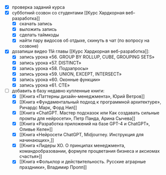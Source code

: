 - [x] проверка заданий курса
- [x] субботний созвон со студентами [[Курс Хардкорная веб-разработка]]
	- [x] скачать запись
	- [x] выложить запись
	- [x] сделать таймкоды
	- [x] найти пару видосов об отдыхе, скинуть в чат (по вопросу на созвоне)
- [x] дозапиши видео 11й главы [[Курс Хардкорная веб-разработка]]:
	- [x] запись урока «56. GROUP BY ROLLUP, CUBE, GROUPING SETS»
	- [x] запись урока «57. DISTINCT»
	- [x] запись урока «58. Подзапросы»
	- [x] запись урока «59. UNION, EXCEPT, INTERSECT»
	- [x] запись урока «60. Оконные функции»
	- [x] запись урока «61. CTE»
- [ ] добавить в базу недавно купленные книги:
	- [x] [[Книга «Паттерны дизайн-менеджмента», Юрий Ветров]]
	- [x] [[Книга «Фундаментальный подход к программной архитектуре», Ричардс Марк, Форд Нил]]
	- [x] [[Книга «ChatGPT. Мастер подсказок или Как создавать сильные промты для нейросети», Петр Панда, Арина Сычева]]
	- [x] [[Книга «Разработка приложений на базе GPT-4 и ChatGPT», Оливье Келен]]
	- [x] [[Книга «Нейросети ChatGPT, Midjourney. Инструкция для начинающих»,]]
	- [x] [[Книга «Лидеры ХО. О принципах менеджмента, командообразовании, формуле процветания бизнеса и аксиомах счастья»]]
	- [x] [[Книга «Фольклор и действительность. Русские аграрные праздники», Владимир Пропп]]
